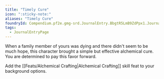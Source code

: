 ```yaml
---
title: "Timely Cure"
icon: ":sticky-note:"
aliases: "Timely Cure"
foundryId: Compendium.pf2e.gmg-srd.JournalEntry.BbgtR5LmB9ZdPpx1.JournalEntryPage.qK8xwLUwnBPkzkM8
tags:
  - JournalEntryPage
---
```

When a family member of yours was dying and there didn't seem to be much hope, this character brought a simple but effective alchemical cure. You are determined to pay this favor forward.

Add the [[Feats/Alchemical Crafting|Alchemical Crafting]] skill feat to your background options.
